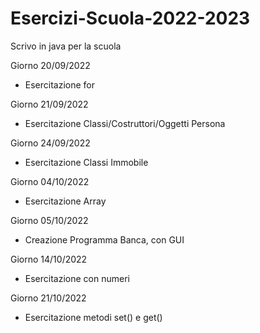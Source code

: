 # Esercizi-Scuola-2022-2023
Scrivo in java per la scuola

Giorno 20/09/2022
  - Esercitazione for

Giorno 21/09/2022
  - Esercitazione Classi/Costruttori/Oggetti Persona
  
Giorno 24/09/2022
  - Esercitazione Classi Immobile

Giorno 04/10/2022
  - Esercitazione Array

Giorno 05/10/2022
  - Creazione Programma Banca, con GUI

Giorno 14/10/2022
  - Esercitazione con numeri
  
Giorno 21/10/2022
  - Esercitazione metodi set() e get()
